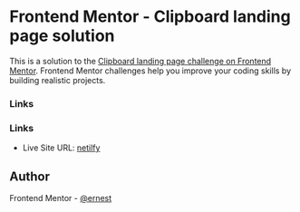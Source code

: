 # Frontend Mentor - Clipboard landing page solution

This is a solution to the [Clipboard landing page challenge on Frontend Mentor](https://www.frontendmentor.io/challenges/clipboard-landing-page-5cc9bccd6c4c91111378ecb9). Frontend Mentor challenges help you improve your coding skills by building realistic projects. 

### Links

### Links

- Live Site URL: [netilfy]()


## Author
Frontend Mentor - [@ernest](https://www.frontendmentor.io/profile/Ernestsomto)
